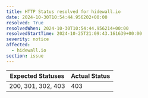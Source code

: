 ```yaml
---
title: HTTP Status resolved for hidewall.io
date: 2024-10-30T10:54:44.956202+00:00
resolved: True
resolvedWhen: 2024-10-30T10:54:44.956214+00:00
resolvedStartTime: 2024-10-25T21:09:43.161639+00:00
severity: notice
affected:
  - hidewall.io
section: issue
---
```


| Expected Statuses | Actual Status  |
|-------------------|----------------|
| 200, 301, 302, 403 | 403 |

